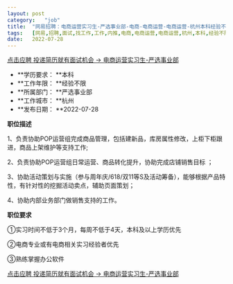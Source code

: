 ```yaml
---
layout:	post
category:	"job"
title:	"网易招聘：电商运营实习生-严选事业部-电商-电商运营-电商运营-杭州本科经验不限"
tags:	[网易,招聘,面试,找工作,工作,内推,电商,电商运营,电商运营,杭州,本科,经验不限]
date:	2022-07-28
---
```


[点击应聘 投递简历就有面试机会 ->  电商运营实习生-严选事业部](http://mobile.bole.netease.com/bole/boleDetail?id=41905&employeeId=346f03c3cda5f04c&key=all)



- **学历要求： **本科
- **工作年限： **经验不限
- **所属部门： **严选事业部
- **工作城市： **杭州
- **发布日期： **2022-07-28



**职位描述**

1、负责协助POP运营组完成商品管理，包括建新品，库房属性修改，上柜下柜跟进，商品上架维护等支持工作;

   2、负责协助POP运营组日常运营、商品转化提升，协助完成店铺销售目标 ；

   3、协助活动策划与实施（参与周年庆/618/双11等S及活动筹备），能够根据产品特性，有针对性的挖掘活动卖点，辅助页面策划；

   4、协助内部业务部门做销售支持的工作。



**职位要求**

①实习时间不低于3个月，每周不低于4天，本科及以上学历优先

②电商专业或有电商相关实习经验者优先

③熟练掌握办公软件







[点击应聘 投递简历就有面试机会 ->  电商运营实习生-严选事业部](http://mobile.bole.netease.com/bole/boleDetail?id=41905&employeeId=346f03c3cda5f04c&key=all)